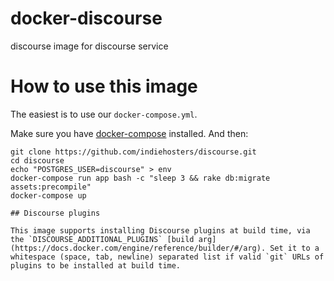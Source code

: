 # docker-discourse

discourse image for discourse service

# How to use this image

The easiest is to use our `docker-compose.yml`.

Make sure you have [docker-compose](http://docs.docker.com/compose/install/) installed. And then:

```
git clone https://github.com/indiehosters/discourse.git
cd discourse
echo "POSTGRES_USER=discourse" > env
docker-compose run app bash -c "sleep 3 && rake db:migrate assets:precompile"
docker-compose up

## Discourse plugins

This image supports installing Discourse plugins at build time, via the `DISCOURSE_ADDITIONAL_PLUGINS` [build arg](https://docs.docker.com/engine/reference/builder/#/arg). Set it to a whitespace (space, tab, newline) separated list if valid `git` URLs of plugins to be installed at build time.

